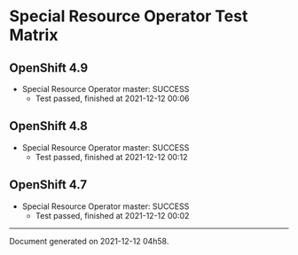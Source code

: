 
Special Resource Operator Test Matrix
=====================================

OpenShift 4.9
-------------



* Special Resource Operator master: SUCCESS
  - Test passed, finished at 2021-12-12 00:06

OpenShift 4.8
-------------



* Special Resource Operator master: SUCCESS
  - Test passed, finished at 2021-12-12 00:12

OpenShift 4.7
-------------



* Special Resource Operator master: SUCCESS
  - Test passed, finished at 2021-12-12 00:02

---
Document generated on 2021-12-12 04h58.

